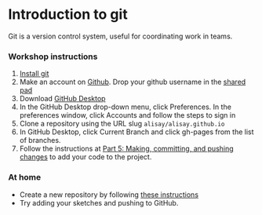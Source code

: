 # Introduction to git

Git is a version control system, useful for coordinating work in teams. 

### Workshop instructions 

1. [Install git](https://github.com/git-guides/install-git)
2. Make an account on [Github](https://github.com/join). Drop your github username in the [shared pad]()
3. Download [GitHub Desktop](https://desktop.github.com/)
4. In the GitHub Desktop drop-down menu, click Preferences. In the preferences window, click Accounts and follow the steps to sign in
5. Clone a repository using the URL slug ```alisay/alisay.github.io```
6. In GitHub Desktop, click Current Branch and click gh-pages from the list of branches.
7. Follow the instructions at [Part 5: Making, committing, and pushing changes](https://docs.github.com/en/desktop/installing-and-configuring-github-desktop/overview/creating-your-first-repository-using-github-desktop) to add your code to the project. 


### At home 

- Create a new repository by following [these instructions](https://docs.github.com/en/desktop/installing-and-configuring-github-desktop/overview/creating-your-first-repository-using-github-desktop)
- Try adding your sketches and pushing to GitHub. 